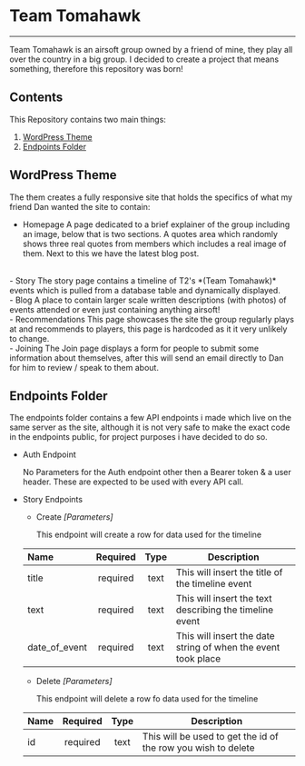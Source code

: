 # Team Tomahawk
---
Team Tomahawk is an airsoft group owned by a friend of mine, they play all over the country in a big group. I decided to create a project that means something, therefore this repository was born!

## Contents

This Repository contains two main things:

1. [WordPress Theme](#/tree/main)
2. [Endpoints Folder](#/tree/main/endpoints)

## WordPress Theme

The them creates a fully responsive site that holds the specifics of what my friend Dan wanted the site to contain:
- Homepage
A page dedicated to a brief explainer of the group including an image, below that is two sections. A quotes area which randomly shows three real quotes from members which includes a real image of them. Next to this we have the latest blog post.
<br>
- Story
The story page contains a timeline of T2's *(Team Tomahawk)* events which is pulled from a database table and dynamically displayed.
<br>
- Blog
A place to contain larger scale written descriptions (with photos) of events attended or even just containing anything airsoft!
<br>
- Recommendations
This page showcases the site the group regularly plays at and recommends to players, this page is hardcoded as it it very unlikely to change.
<br>
- Joining
The Join page displays a form for people to submit some information about themselves, after this will send an email directly to Dan for him to review / speak to them about.

## Endpoints Folder

The endpoints folder contains a few API endpoints i made which live on the same server as the site, although it is not very safe to make the exact code in the endpoints public, for project purposes i have decided to do so.

- Auth Endpoint

    No Parameters for the Auth endpoint other then a Bearer token & a user header. These are expected to be used with every API call.
    <br>

- Story Endpoints

    - Create *[Parameters]*

        This endpoint will create a row for data used for the timeline

    | Name          | Required  | Type   | Description |
    | :---          | :------:  | :----: |        --- |
    | title         | required  | text   | This will insert the title of the timeline event |
    | text          | required  | text   | This will insert the text describing the timeline event |
    | date_of_event | required  | text   | This will insert the date string of when the event took place |

    - Delete *[Parameters]*

        This endpoint will delete a row fo data used for the timeline


    | Name          | Required  | Type   | Description |
    | :---          | :------:  | :----: |        --- |
    | id         | required  | text   | This will be used to get the id of the row you wish to delete


